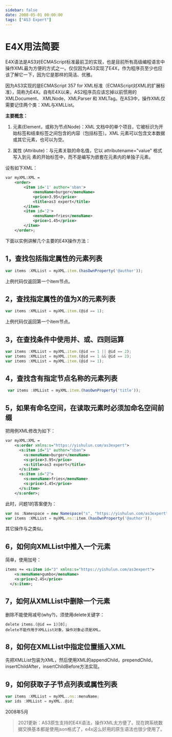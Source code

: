 ```yaml
---
sidebar: false
date: 2008-05-01 00:00:00
tags: ["AS3 Expert"]
---
```

# E4X用法简要

E4X语法是AS3对ECMAScript标准最前卫的实现，也是目前所有高级编程语言中操作XML最为方便的方式之一。仅仅因为AS3实现了E4X，作为程序员至少也应该了解它一下，因为它是那样的简洁、优雅。

因为AS3实现的是ECMAScript 357 for XML标准（ECMAScript对XML的扩展标准），简称为E4X。自有E4X以来，AS2程序员应该忘掉以前惯用的XMLDocument、 XMLNode、XMLParser 和 XMLTag。在AS3中，操作XML仅需要记住两个类：XML与XMLList。

**主要概念：**

1) 元素(Element，或称为节点Node)：XML 文档中的单个项目，它被标识为开始标签和结束标签之间包含的内容（包括标签）。XML 元素可以包含文本数据或其它元素，也可以为空。

2) 属性 (Attribute)：与元素关联的命名值，它以 attributename="value" 格式写入到元
素的开始标签中，而不是编写为嵌套在元素内的单独子元素。

设有如下XML：
```xml
var myXML:XML =
    <order>
        <item id='1' author='sban'>
            <menuName>burger</menuName>
            <price>3.95</price>                            
            <title>as3 expert</title>
        </item>
        <item id='2'>
            <menuName>fries</menuName>
            <price>1.45</price>
        </item>
    </order>;
```

下面以实例讲解几个主要的E4X操作方法：

## 1，查找包括指定属性的元素列表

```js
var items :XMLList = myXML.item.(hasOwnProperty('@author'));
```

上例代码仅返回第一个item节点。

## 2，查找指定属性的值为X的元素列表

```js
var items :XMLList = myXML.item.(@id == 1);
```

上例代码仅返回第一个item节点。

## 3，在查找条件中使用并、或、四则运算

```js
var items :XMLList = myXML.item.(@id == 1 || @id == 2);
var items :XMLList = myXML.item.(@id == 1 && @id == 2);
var items :XMLList = myXML.item.(@id >= 1);
```

## 4，查找含有指定节点名称的元素列表

```js
 var items :XMLList = myXML.item.(hasOwnProperty('title'));
```

## 5，如果有命名空间，在读取元素时必须加命名空间前缀

把用例XML修改为如下：

```xml
var myXML:XML =
    <s:order xmlns:s="https://yishulun.com/as3expert">
      <s:item id="1" author="sban">
        <s:menuName>burger</menuName>
        <s:price>3.95</price>
        <s:title>as3 expert</title>
      </s:item>
      <s:item id="2">
        <s:menuName>fries</menuName>
        <s:price>1.45</price>
      </s:item>
    </s:order>;
```

此时，问题1的答案便为：

```js
var ns :Namespace = new Namespace("s", "https://yishulun.com/as3expert");
var items :XMLList = myXML.ns::item.(hasOwnProperty('@author'));
```

其它操作与之类似。

## 6，如何向XMLList中推入一个元素

简单，使用加号：

```xml
items += <s:item id="3" xmlns:s="https://yishulun.com/as3expert">
    <s:menuName>gumbo</menuName>
    <s:price>2.45</price>
  </s:item>;
```

## 7，如何从XMLList中删除一个元素

删除不能使用减号(why?)，须使用delete关键字：

```
delete items.(@id == 1)[0];
delete不能作用于XMLList对象，操作对象必须是XML。
```

## 8，如何在XMLList中指定位置插入XML

先把XMLList包装为XML，然后使用XML的appendChild，prependChild，insertChildAfter，insertChildBefore方法实现。

## 9，如何获取子子节点列表或属性列表

```js
var items :XMLList = myXML..ns::menuName;
var ids :XMLList = myXML..@id;
```

2008年5月

> 2021更新：AS3原生支持的E4X语法，操作XML太方便了。现在跨系统数据交换基本都是使用json格式了，e4x这么好用的原生语法也很少使用了。